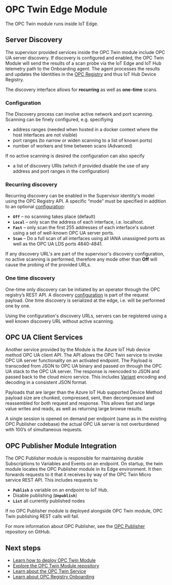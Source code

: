 # OPC Twin Edge Module

The OPC Twin module runs inside IoT Edge.  

## Server Discovery

The supervisor provided services inside the OPC Twin module include OPC UA server discovery.  If discovery is configured and enabled, the OPC Twin Module will send the results of a scan probe via the IoT Edge and IoT Hub telemetry path to the Onboarding agent.  The agent processes the results and updates the Identities in the [OPC Registry](registry.md) and thus IoT Hub Device Registry.

The discovery interface allows for **recurring** as well as **one-time** scans.  

### Configuration

The Discovery process can involve active network and port scanning.  Scanning can be finely configured, e.g. specifiying

- address ranges (needed when hosted in a docker context where the host interfaces are not visible)
- port ranges (to narrow or widen scanning to a list of known ports)
- number of workers and time between scans (Advanced)

If no active scanning is desired the configuration can also specify

- a list of discovery URIs (which if provided disable the use of any address and port ranges in the configuration)

### Recurring discovery

Recurring discovery can be enabled in the Supervisor identity's model using the OPC Registry API.   A specific “mode” must be specified in addition to an optional [configuration](#configuration):

- **`Off`** – no scanning takes place (default)
- **`Local`** – only scan the address of each interface, i.e. localhost.
- **`Fast`** – only scan the first 255 addresses of each interface's subnet using a set of well-known OPC UA server ports.
- **`Scan`** – Do a full scan of all interfaces using all IANA unassigned ports as well as the OPC UA LDS ports 4840-4841.

If any discovery URL's are part of the supervisor's discovery configuration, no active scanning is performed, therefore any mode other than **Off** will cause the probing of the provided URLs.

### One time discovery

One-time only discovery can be initiated by an operator through the OPC registry’s REST API.  A discovery [configuration](#configuration) is part of the request payload.  One time discovery is serialized at the edge, i.e. will be performed one by one.

Using the configuration's discovery URLs, servers can be registered using a well known discovery URL without active scanning.  

## OPC UA Client Services

Another service provided by the Module is the Azure IoT Hub device method OPC UA client API.  The API allows the OPC Twin service to invoke OPC UA server functionality on an activated endpoint.  The Payload is transcoded from JSON to OPC UA binary and passed on through the OPC UA stack to the OPC UA server.  The response is reencoded to JSON and passed back to the cloud micro service.  This includes [Variant](twin.md) encoding and decoding in a consistent JSON format.

Payloads that are larger than the Azure IoT Hub supported Device Method payload size are chunked, compressed, sent, then decompressed and reassembled for both request and response.  This allows fast and large value writes and reads, as well as returning large browse results.  

A single session is opened on demand per endpoint (same as in the existing OPC Publisher codebase) the actual OPC UA server is not overburdened with 100’s of simultaneous requests.  

## OPC Publisher Module Integration

The OPC Publisher module is responsible for maintaining durable Subscriptions to Variables and Events on an endpoint.  On startup, the twin module locates the OPC Publisher module in its Edge environment.  It then forwards requests to it that it receives by way of the OPC Twin Micro service REST API.  This includes requests to

- **`Publish`** a variable on an endpoint to IoT Hub.
- Disable publishing (**`Unpublish`**)
- **`List`** all currently published nodes

If no OPC Publisher module is deployed alongside OPC Twin module, OPC Twin publishing REST calls will fail.

For more information about OPC Publisher, see the [OPC Publisher](https://github.com/Azure/iot-edge-opc-publisher) repository on GitHub.

## Next steps

- [Learn how to deploy OPC Twin Module](howto-modules.md)
- [Explore the OPC Twin Module repository](https://github.com/Azure/azure-iiot-opc-twin-module)
- [Learn about the OPC Twin Service](twin.md)
- [Learn about OPC Registry Onboarding](onboarding.md)

